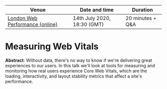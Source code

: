 Venue | Date and time | Duration
-- | -- | --
[London Web Performance (online)](https://ldnwebperf.org/events/lwp-july-measurement-and-observability/) | 14th July 2020, 18:30 (GMT) | 20 minutes + Q&A

# Measuring Web Vitals

**Abstract**: Without data, there's no way to know if we're delivering great experiences to our users. In this talk we'll look at tools for measuring and monitoring how real users experience Core Web Vitals, which are the loading, interactivity, and layout stability metrics that affect a site's performance.

